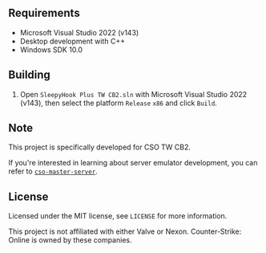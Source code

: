 ## Requirements

- Microsoft Visual Studio 2022 (v143)
- Desktop development with C++
- Windows SDK 10.0

## Building

1. Open `SleepyHook Plus TW CB2.sln` with Microsoft Visual Studio 2022 (v143), then select the platform `Release` `x86` and click `Build`.

## Note

This project is specifically developed for CSO TW CB2.

If you're interested in learning about server emulator development, you can refer to [`cso-master-server`](https://github.com/SmilexGamer/cso-master-server).

## License

Licensed under the MIT license, see `LICENSE` for more information.

This project is not affiliated with either Valve or Nexon. Counter-Strike: Online is owned by these companies.
